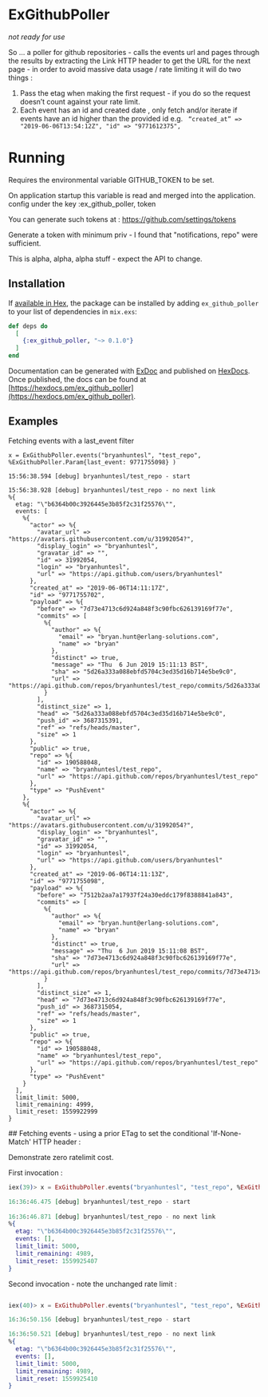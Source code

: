 # ExGithubPoller
_not ready for use_

So … a poller for github repositories - calls the events url and pages through the results by extracting the Link HTTP header to get the URL for the next page - in order to avoid massive data usage / rate limiting it will do two things  : 
1. Pass the etag when making the first request - if you do so the request doesn’t count against your rate limit.
2. Each event has an id and created date , only fetch and/or iterate if events have an id higher than the provided id e.g. ` “created_at” => "2019-06-06T13:54:12Z", "id" => "9771612375",`

# Running 

Requires the environmental variable GITHUB_TOKEN to be set.

On application startup this variable is read and merged into the application.
config under the key :ex_github_poller, token

You can generate such tokens at : https://github.com/settings/tokens

Generate a token with minimum priv - I found that "notifications, repo" were
sufficient.

This is alpha, alpha, alpha stuff - expect the API to change.

## Installation

If [available in Hex](https://hex.pm/docs/publish), the package can be installed
by adding `ex_github_poller` to your list of dependencies in `mix.exs`:

```elixir
def deps do
  [
    {:ex_github_poller, "~> 0.1.0"}
  ]
end
```

Documentation can be generated with [ExDoc](https://github.com/elixir-lang/ex_doc)
and published on [HexDocs](https://hexdocs.pm). Once published, the docs can
be found at [https://hexdocs.pm/ex_github_poller](https://hexdocs.pm/ex_github_poller).

## Examples

Fetching events with a last_event filter

```text
x = ExGithubPoller.events("bryanhuntesl", "test_repo", %ExGithubPoller.Param{last_event: 9771755098} )

15:56:38.594 [debug] bryanhuntesl/test_repo - start
 
15:56:38.928 [debug] bryanhuntesl/test_repo - no next link
%{
  etag: "\"b6364b00c3926445e3b85f2c31f25576\"",
  events: [
    %{
      "actor" => %{
        "avatar_url" => "https://avatars.githubusercontent.com/u/31992054?",
        "display_login" => "bryanhuntesl",
        "gravatar_id" => "",
        "id" => 31992054,
        "login" => "bryanhuntesl",
        "url" => "https://api.github.com/users/bryanhuntesl"
      },
      "created_at" => "2019-06-06T14:11:17Z",
      "id" => "9771755702",
      "payload" => %{
        "before" => "7d73e4713c6d924a848f3c90fbc626139169f77e",
        "commits" => [
          %{
            "author" => %{
              "email" => "bryan.hunt@erlang-solutions.com",
              "name" => "bryan"
            },
            "distinct" => true,
            "message" => "Thu  6 Jun 2019 15:11:13 BST",
            "sha" => "5d26a333a088ebfd5704c3ed35d16b714e5be9c0",
            "url" => "https://api.github.com/repos/bryanhuntesl/test_repo/commits/5d26a333a088ebfd5704c3ed35d16b714e5be9c0"
          }
        ],
        "distinct_size" => 1,
        "head" => "5d26a333a088ebfd5704c3ed35d16b714e5be9c0",
        "push_id" => 3687315391,
        "ref" => "refs/heads/master",
        "size" => 1
      },
      "public" => true,
      "repo" => %{
        "id" => 190588048,
        "name" => "bryanhuntesl/test_repo",
        "url" => "https://api.github.com/repos/bryanhuntesl/test_repo"
      },
      "type" => "PushEvent"
    },
    %{
      "actor" => %{
        "avatar_url" => "https://avatars.githubusercontent.com/u/31992054?",
        "display_login" => "bryanhuntesl",
        "gravatar_id" => "",
        "id" => 31992054,
        "login" => "bryanhuntesl",
        "url" => "https://api.github.com/users/bryanhuntesl"
      },
      "created_at" => "2019-06-06T14:11:13Z",
      "id" => "9771755098",
      "payload" => %{
        "before" => "7512b2aa7a17937f24a30eddc179f8388841a843",
        "commits" => [
          %{
            "author" => %{
              "email" => "bryan.hunt@erlang-solutions.com",
              "name" => "bryan"
            },
            "distinct" => true,
            "message" => "Thu  6 Jun 2019 15:11:08 BST",
            "sha" => "7d73e4713c6d924a848f3c90fbc626139169f77e",
            "url" => "https://api.github.com/repos/bryanhuntesl/test_repo/commits/7d73e4713c6d924a848f3c90fbc626139169f77e"
          }
        ],
        "distinct_size" => 1,
        "head" => "7d73e4713c6d924a848f3c90fbc626139169f77e",
        "push_id" => 3687315054,
        "ref" => "refs/heads/master",
        "size" => 1
      },
      "public" => true,
      "repo" => %{
        "id" => 190588048,
        "name" => "bryanhuntesl/test_repo",
        "url" => "https://api.github.com/repos/bryanhuntesl/test_repo"
      },
      "type" => "PushEvent"
    }
  ],
  limit_limit: 5000,
  limit_remaining: 4999,
  limit_reset: 1559922999
}
```

## Fetching events - using a prior ETag to set the conditional 'If-None-Match' HTTP header :

Demonstrate zero ratelimit cost.

First invocation :

```elixir
iex(39)> x = ExGithubPoller.events("bryanhuntesl", "test_repo", %ExGithubPoller.Param{last_event: 9771755098, etag: etag}) 

16:36:46.475 [debug] bryanhuntesl/test_repo - start
 
16:36:46.871 [debug] bryanhuntesl/test_repo - no next link
%{
  etag: "\"b6364b00c3926445e3b85f2c31f25576\"",
  events: [],
  limit_limit: 5000,
  limit_remaining: 4989,
  limit_reset: 1559925407 
}

```

Second invocation - note the unchanged rate limit :

```Elixir

iex(40)> x = ExGithubPoller.events("bryanhuntesl", "test_repo", %ExGithubPoller.Param{last_event: 9771755098, etag: etag}) 

16:36:50.156 [debug] bryanhuntesl/test_repo - start

16:36:50.521 [debug] bryanhuntesl/test_repo - no next link
%{
  etag: "\"b6364b00c3926445e3b85f2c31f25576\"",
  events: [],
  limit_limit: 5000,
  limit_remaining: 4989,
  limit_reset: 1559925410 
}
```


